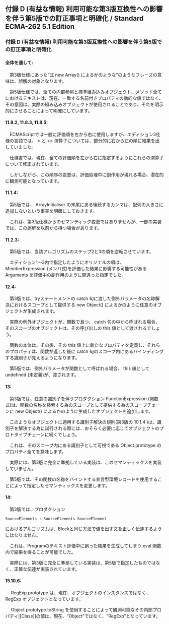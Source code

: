 付録 D (有益な情報) 利用可能な第3版互換性への影響を伴う第5版での訂正事項と明確化 / Standard ECMA-262 5.1 Edition
----------------------------------------------------------------------------------------------------------------

### 付録 D (有益な情報) 利用可能な第3版互換性への影響を伴う第5版での訂正事項と明確化

#### 全体を通して:

　第3版仕様にあった“式 new Array() によるかのような”のようなフレーズの意味は、誤解の対象となります。

　第5版仕様では、全ての内部参照と標準組み込みオブジェクト、メソッド全てにおけるテキストは、現在、一致する名前付きプロパティの動的な値ではなく、その意図は、実際の組み込みオブジェクトが使用されることであり、それを明示的にさせることによって明確にしています。

#### 11.8.2, 11.8.3, 11.8.5:

　ECMAScriptでは一般に評価順を左から右に使用しますが、エディション3仕様の言語では、 \> と \<= 演算子については、部分的に右から左の順に結果を出していました。

　仕様書では、現在、全ての評価順を左から右に指定するようにこれらの演算子について修正されています。

　しかしながら、この順序の変更は、評価処理中に副作用が現れる場合、潜在的に観測可能となっています。

#### 11.1.4:

　第5版では、 ArrayInitialiser の末尾にある後続するカンマは、配列の大きさに追加しないという事実を明確にしておきます。

　これは、第3版仕様からのセマンティック変更ではありませんが、一部の実装では、この誤解を以前から持つ場合があります。

#### 11.2.3:

　第5版では、当該アルゴリズムのステップ2と3の順を逆転させています。

　エディション1～3内で指定したようにオリジナルの順は、 MemberExpression (メンバ式)を評価した結果に影響する可能性がある Arguments を評価中の副作用のように間違った指定でした。

#### 12.4:

　第3版では、tryステートメントの catch 句に渡した例外パラメータの名称解決におけるスコープとして提供する new Object() によるかのように任意のオブジェクトが生成されます。

　実際の例外オブジェクトが、関数で且つ、 catch 句の中から呼ばれる場合、そのスコープのオブジェクトは、その呼び出しの this 値として渡されるでしょう。

　関数の本体は、その後、その this 値上に新たなプロパティを定義し、それらのプロパティは、関数が返した後に catch 句のスコープ内にあるバインディングする識別子が見えるようになります。

　第5版では、例外パラメータが関数として呼ばれる場合、 this 値として undefined (未定義)が、渡されます。

#### 13:

　第3版では、任意の識別子を伴うプロダクション FunctionExpression (関数式)は、関数の名称を検索する為のスコープとして提供する為のスコープチェーンに new Object() によるかのように生成したオブジェクトを追加します。

　このようなオブジェクトに適用する識別子解決の規則(第3版の 10.1.4 )は、識別子を解決する為に試行される際には、おそらく必要に応じてオブジェクトのプロトタイプチェーンに続くでしょう。

　これは、そのスコープ内にある識別子として可視である Object.prototype のプロパティ全てを意味します。

　実際には、第3版に完全に準拠している実装は、このセマンティックスを実装していません。

　第5版では、その関数の名称をバインドする宣言型環境レコードを使用することによって指定したセマンティックスを変更します。

#### 14:

　第3版では、プロダクション

    SourceElements : SourceElements SourceElement

におけるアルゴリズムは、Blockと同じ方法で値を出す文を正しく伝達するようにはなりません。

　これは、Programのテキスト評価中に誤った結果を生成してしまう eval 関数内で結果を得ることが可能でした。

　実際には、第3版に完全に準拠している実装は、第5版で指定したものではなく、正確な伝達が実装されています。

#### 15.10.6:

　 RegExp.prototype は、現在、オブジェクトのインスタンスではなく、 RegExp オブジェクトとなっています。

　 Object.prototype.toString を使用することによって観測可能なその内部プロパティ[[Class]]の値は、現在、“Object”ではなく、“RegExp”となっています。
